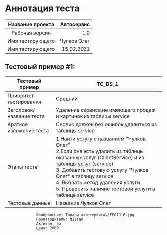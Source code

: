 # Аннотация теста
Название проекта | Автосервис
:---:|---:
Рабочая версия | 1.0
Имя тестирующего| Чулков Олег
Имя тестирующего |15.02.2021
 
## Тестовый пример #1:
Тестовый пример | TC_DS_1
---|---
Приоритет тестирования | Средний
Заголовок/название теста | Удаление сервиса,не имеющего продаж и картинок из таблицы service 
Краткое изложение теста |   Сервис должен без ошибок удалиться из таблицы service
Этапы теста |    1.Найти услугу с названием "Чулков Олег" <br> 2.Если она есть удалить из таблицы оказанных услуг (ClientService) и из таблицы услуг (service) <br> 3. Добавить тестовую услугу "Чулков Олег" в таблицу service <br> 4. Вызвать метод удаления услуги <br> 5. Проверить наличие тестовой услуги в таблице service 
Тестовые данные | Название:Чулков Олег
                  Изображение: Товары автосервиса\8FE07916.jpg
                  Производитель: Nissan
                  Активен: да
                  Цена: 2060
